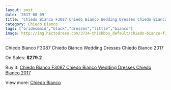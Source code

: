 ```yaml
---
layout: post
date: '2017-08-09'
title: "Chiedo Bianco F3087 Chiedo Bianco Wedding Dresses Chiedo Bianco 2017"
category: Chiedo Bianco
tags: ["bridesmaid","black","dresses","little","bianco"]
image: http://img.hectodress.com/3734-thickbox_default/chiedo-bianco-f3087-chiedo-bianco-wedding-dresses-chiedo-bianco-2013.jpg
---
```

Chiedo Bianco F3087 Chiedo Bianco Wedding Dresses Chiedo Bianco 2017

On Sales: **$279.2**
<a href="https://www.hectodress.com/chiedo-bianco/1938-chiedo-bianco-f3087-chiedo-bianco-wedding-dresses-chiedo-bianco-2013.html"><amp-img layout="responsive" width="600" height="600" src="//img.hectodress.com/3734-thickbox_default/chiedo-bianco-f3087-chiedo-bianco-wedding-dresses-chiedo-bianco-2013.jpg" alt="Chiedo Bianco F3087 Chiedo Bianco Wedding Dresses Chiedo Bianco 2017 0" /></a>
<a href="https://www.hectodress.com/chiedo-bianco/1938-chiedo-bianco-f3087-chiedo-bianco-wedding-dresses-chiedo-bianco-2013.html"><amp-img layout="responsive" width="600" height="600" src="//img.hectodress.com/3735-thickbox_default/chiedo-bianco-f3087-chiedo-bianco-wedding-dresses-chiedo-bianco-2013.jpg" alt="Chiedo Bianco F3087 Chiedo Bianco Wedding Dresses Chiedo Bianco 2017 1" /></a>

Buy it: [Chiedo Bianco F3087 Chiedo Bianco Wedding Dresses Chiedo Bianco 2017](https://www.hectodress.com/chiedo-bianco/1938-chiedo-bianco-f3087-chiedo-bianco-wedding-dresses-chiedo-bianco-2013.html "Chiedo Bianco F3087 Chiedo Bianco Wedding Dresses Chiedo Bianco 2017")

View more: [Chiedo Bianco](https://www.hectodress.com/32-chiedo-bianco "Chiedo Bianco")
